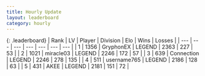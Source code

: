 ```yaml
---
title: Hourly Update
layout: leaderboard
category: hourly
---
```


{: .leaderboard}
| Rank | LV | Player | Division | Elo | Wins | Losses |
| --- | --- | --- | --- | --- | --- | --- |
| <span data-change="0">1</span> | 1356 | <span title="ID: 315148">GryphonEX</span> | LEGEND | <span data-change="0">2363</span> | <span data-change="0">227</span> | <span data-change="0">53</span> |
| <span data-change="0">2</span> | 1021 | <span title="ID: 416373">miracle03</span> | LEGEND | <span data-change="0">2246</span> | <span data-change="0">172</span> | <span data-change="0">57</span> |
| <span data-change="0">3</span> | 639 | <span title="ID: 539711">Connection</span> | LEGEND | <span data-change="0">2246</span> | <span data-change="0">278</span> | <span data-change="0">135</span> |
| <span data-change="0">4</span> | 511 | <span title="ID: 188640">username765</span> | LEGEND | <span data-change="4">2186</span> | <span data-change="1">128</span> | <span data-change="0">63</span> |
| <span data-change="0">5</span> | 431 | <span title="ID: 455100">AKEE</span> | LEGEND | <span data-change="0">2181</span> | <span data-change="0">151</span> | <span data-change="0">72</span> |